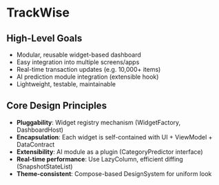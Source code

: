 # TrackWise

## High-Level Goals

- Modular, reusable widget-based dashboard
- Easy integration into multiple screens/apps
- Real-time transaction updates (e.g. 10,000+ items)
- AI prediction module integration (extensible hook)
- Lightweight, testable, maintainable


## Core Design Principles

- **Pluggability**: Widget registry mechanism (WidgetFactory, DashboardHost)
- **Encapsulation**: Each widget is self-contained with UI + ViewModel + DataContract
- **Extensibility**: AI module as a plugin (CategoryPredictor interface)
- **Real-time performance**: Use LazyColumn, efficient diffing (SnapshotStateList)
- **Theme-consistent**: Compose-based DesignSystem for uniform look
